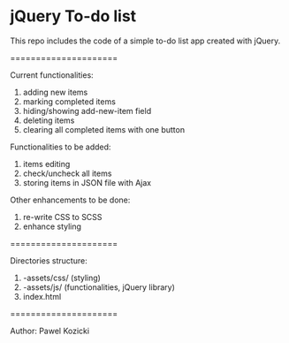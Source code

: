 # jQuery To-do list


This repo includes the code of a simple to-do list app created with jQuery.

=====================

Current functionalities:
1. adding new items
2. marking completed items
3. hiding/showing add-new-item field
4. deleting items
5. clearing all completed items with one button


Functionalities to be added:
1. items editing
2. check/uncheck all items
3. storing items in JSON file with Ajax


Other enhancements to be done:
1. re-write CSS to SCSS
2. enhance styling

=====================

Directories structure:

1. -assets/css/ (styling)
2. -assets/js/ (functionalities, jQuery library)
3. index.html

=====================

Author: Pawel Kozicki